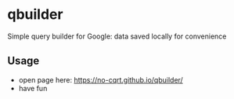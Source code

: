 # qbuilder
Simple query builder for Google: data saved locally for convenience

## Usage
- open page here: https://no-cqrt.github.io/qbuilder/
- have fun
